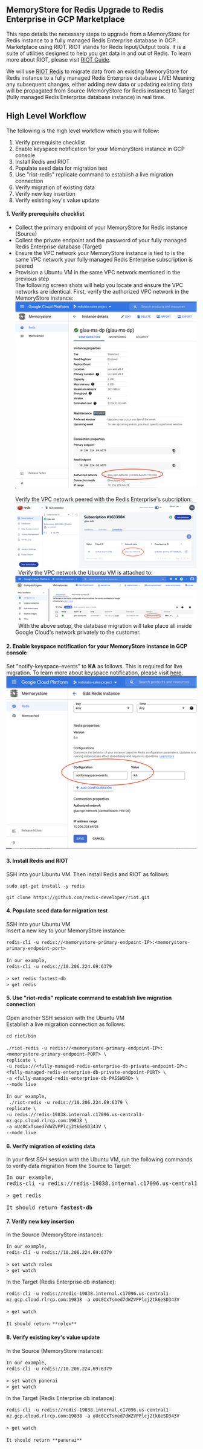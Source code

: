 ## MemoryStore for Redis Upgrade to Redis Enterprise in GCP Marketplace

This repo details the necessary steps to upgrade from a MemoryStore for Redis instance to a fully managed Redis Enterprise database in GCP Marketplace using RIOT. RIOT stands for Redis Input/Output tools. It is a suite of utilities designed to help you get data in and out of Redis. To learn more about RIOT, please visit [RIOT Guide](https://developer.redis.com/riot).

We will use [RIOT Redis](https://developer.redis.com/riot/index.html#_riot_redis) to migrate data from an existing MemoryStore for Redis instance to a fully managed Redis Enterprise database LIVE! Meaning any subsequent changes, either adding new data or updating existing data will be propagated from Source (MemoryStore for Redis instance) to Target (fully managed Redis Enterprise database instance) in real time.


## High Level Workflow
The following is the high level workflow which you will follow:
1. Verify prerequisite checklist 
2. Enable keyspace notification for your MemoryStore instance in GCP console
3. Install Redis and RIOT
4. Populate seed data for migration test
5. Use "riot-redis" replicate command to establish a live migration connection
6. Verify migration of existing data
7. Verify new key insertion
8. Verify existing key's value update


#### 1. Verify prerequisite checklist
* Collect the primary endpoint of your MemoryStore for Redis instance (Source)  
* Collect the private endpoint and the password of your fully managed Redis Enterprise database (Target)  
* Ensure the VPC network your MemoryStore instance is tied to is the same VPC network your fully managed Redis Enterprise subscription is peered 
* Provision a Ubuntu VM in the same VPC network mentioned in the previous step   
The following screen shots will help you locate and ensure the VPC networks are identical. First, verify the authorized VPC network in the MemoryStore instance:
![MS-VPC](./img/ms_vpc.png)   
&nbsp;  
Verify the VPC netowrk peered with the Redis Enterprise's subcription:    
![RE-VPC](./img/redb_vpc.png)   
&nbsp;
Verify the VPC network the Ubuntu VM is attached to:    
![VM-VPC](./img/vm_vpc.png)   
&nbsp;
With the above setup, the database migration will take place all inside Google Cloud's network privately to the customer.  
     

#### 2. Enable keyspace notification for your MemoryStore instance in GCP console
Set "notify-keyspace-events" to **KA** as follows. This is required for live migration. To learn more about keyspace notification, please visit [here](https://redis.io/topics/notifications).
![Notify Keyspace Events = KA](./img/enable_notify_keyspace_events.png)  
    

#### 3. Install Redis and RIOT
SSH into your Ubuntu VM. Then install Redis and RIOT as follows:
```
sudo apt-get install -y redis
```
```
git clone https://github.com/redis-developer/riot.git
```


#### 4. Populate seed data for migration test
SSH into your Ubuntu VM  
Insert a new key to your MemoryStore instance:
```
redis-cli -u redis://<memorystore-primary-endpoint-IP>:<memorystore-primary-endpoint-port>  
  
In our example,
redis-cli -u redis://10.206.224.69:6379
  
> set redis fastest-db
> get redis
```


#### 5. Use "riot-redis" replicate command to establish live migration connection
Open another SSH session with the Ubuntu VM  
Establish a live migration connection as follows:   
```
cd riot/bin

./riot-redis -u redis://<memorystore-primary-endpoint-IP>:<memorystore-primary-endpoint-PORT> \
replicate \
-u redis://<fully-managed-redis-enterprise-db-private-endpoint-IP>:<fully-managed-redis-enterprise-db-private-endpoint-PORT> \
-a <fully-managed-redis-enterprise-db-PASSWORD> \
--mode live

In our example, 
 ./riot-redis -u redis://10.206.224.69:6379 \
replicate \
-u redis://redis-19838.internal.c17096.us-central1-mz.gcp.cloud.rlrcp.com:19838 \
-a oUc0CxTsmed7dWZVPPlcj2tk6eSD343V \
--mode live
```


#### 6. Verify migration of existing data
In your first SSH session with the Ubuntu VM, run the following commands to verify data migration from the Source to Target:  
<pre>
In our example,
redis-cli -u redis://redis-19838.internal.c17096.us-central1-mz.gcp.cloud.rlrcp.com:19838 -a oUc0CxTsmed7dWZVPPlcj2tk6eSD343V 

> get redis

It should return <b>fastest-db</b>
</pre>


#### 7. Verify new key insertion 
In the Source (MemoryStore instance):
```
In our example,
redis-cli -u redis://10.206.224.69:6379

> set watch rolex
> get watch
```
In the Target (Redis Enterprise db instance):
```
redis-cli -u redis://redis-19838.internal.c17096.us-central1-mz.gcp.cloud.rlrcp.com:19838 -a oUc0CxTsmed7dWZVPPlcj2tk6eSD343V

> get watch

It should return **rolex**
```


#### 8. Verify existing key's value update
In the Source (MemoryStore instance):
```
In our example,
redis-cli -u redis://10.206.224.69:6379

> set watch panerai
> get watch
```
In the Target (Redis Enterprise db instance):
```
redis-cli -u redis://redis-19838.internal.c17096.us-central1-mz.gcp.cloud.rlrcp.com:19838 -a oUc0CxTsmed7dWZVPPlcj2tk6eSD343V

> get watch

It should return **panerai**
```


